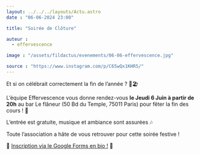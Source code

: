```yaml
---
layout: ../../../layouts/Actu.astro
date : "06-06-2024 23:00"

title: "Soirée de Clôture"

auteur :
  - effervescence

image : "/assets/fildactus/evenements/06-06-effervescence.jpg"

source : "https://www.instagram.com/p/C65wQx1KHR5/"
---
```


Et si on célébrait correctement la fin de l’année ? 🌻🏖️

L’équipe Effervescence vous donne rendez-vous __le Jeudi 6 Juin à partir de 20h__ au bar Le flâneur (50 Bd du Temple, 75011 Paris) pour fêter la fin des cours ! 🎉

L’entrée est gratuite, musique et ambiance sont assurées 🎶

Toute l’association a hâte de vous retrouver pour cette soirée festive !

💯 [Inscription via le Google Forms en bio !](https://docs.google.com/forms/d/e/1FAIpQLSc6IkfPo0R-uT5A9vzsQAgoon6obXDnocZJaIIbzdvSycFThQ/viewform) 💯